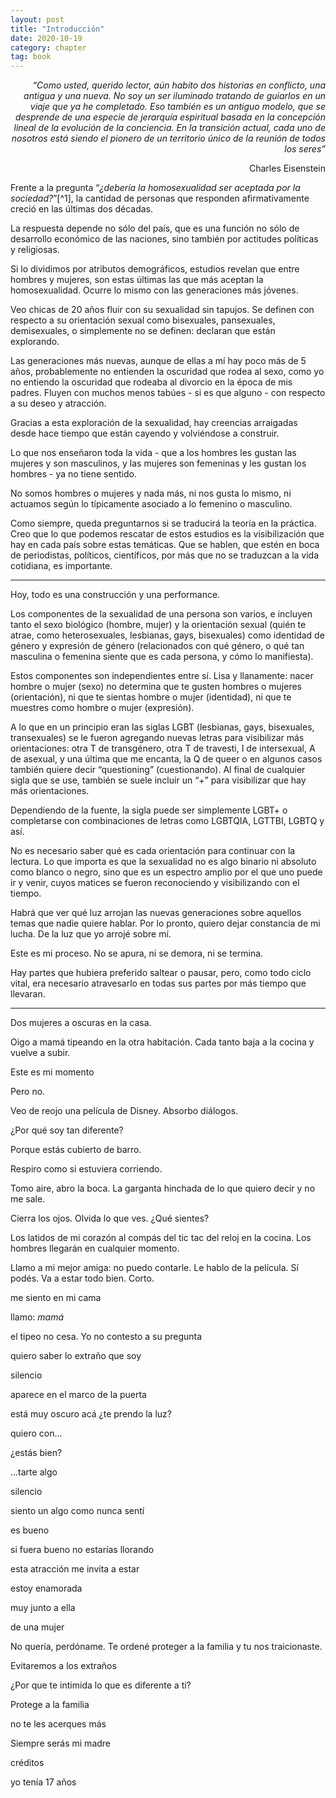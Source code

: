 ```yaml
---
layout: post
title: "Introducción"
date: 2020-10-19
category: chapter
tag: book
---
```

<p style="text-align: right">
<em>“Como usted, querido lector, aún habito dos historias en conflicto, una antigua y una nueva. No soy un ser iluminado tratando de guiarlos en un viaje que ya he completado. Eso también es un antiguo modelo, que se desprende de una especie de jerarquía espiritual basada en la concepción lineal de la evolución de la conciencia. En la transición actual, cada uno de nosotros está siendo el pionero de un territorio único de la reunión de todos los seres”</em></p>


<p style="text-align: right">
Charles Eisenstein</p>


Frente a la pregunta “_¿debería la homosexualidad ser aceptada por la sociedad?_”[^1], la cantidad de personas que responden afirmativamente creció en las últimas dos décadas.

La respuesta depende no sólo del país, que es una función no sólo de desarrollo económico de las naciones, sino también por actitudes políticas y religiosas.

Si lo dividimos por atributos demográficos, estudios revelan que entre hombres y mujeres, son estas últimas las que más aceptan la homosexualidad. Ocurre lo mismo con las generaciones más jóvenes.

Veo chicas de 20 años fluir con su sexualidad sin tapujos. Se definen con respecto a su orientación sexual como bisexuales, pansexuales, demisexuales, o simplemente no se definen: declaran que están explorando.

Las generaciones más nuevas, aunque de ellas a mí hay poco más de 5 años, probablemente no entienden la oscuridad que rodea al sexo, como yo no entiendo la oscuridad que rodeaba al divorcio en la época de mis padres. Fluyen con muchos menos tabúes - si es que alguno - con respecto a su deseo y atracción.

Gracias a esta exploración de la sexualidad, hay creencias arraigadas desde hace tiempo que están cayendo y volviéndose a construir.

Lo que nos enseñaron toda la vida - que a los hombres les gustan las mujeres y son masculinos, y las mujeres son femeninas y les gustan los hombres - ya no tiene sentido.

No somos hombres o mujeres y nada más, ni nos gusta lo mismo, ni actuamos según lo típicamente asociado a lo femenino o masculino.

Como siempre, queda preguntarnos si se traducirá la teoría en la práctica. Creo que lo que podemos rescatar de estos estudios es la visibilización que hay en cada país sobre estas temáticas. Que se hablen, que estén en boca de periodistas, políticos, científicos, por más que no se traduzcan a la vida cotidiana, es importante.

***

 

Hoy, todo es una construcción y una performance.

Los componentes de la sexualidad de una persona son varios, e incluyen tanto el sexo biológico (hombre, mujer) y la orientación sexual (quién te atrae, como heterosexuales, lesbianas, gays, bisexuales) como identidad de género y expresión de género (relacionados con qué género, o qué tan masculina o femenina siente que es cada persona, y cómo lo manifiesta).

Estos componentes son independientes entre sí. Lisa y llanamente: nacer hombre o mujer (sexo) no determina que te gusten hombres o mujeres (orientación), ni que te sientas hombre o mujer (identidad), ni que te muestres como hombre o mujer (expresión).

A lo que en un principio eran las siglas LGBT (lesbianas, gays, bisexuales, transexuales) se le fueron agregando nuevas letras para visibilizar más orientaciones: otra T de transgénero, otra T de travesti, I de intersexual, A de asexual, y una última que me encanta, la Q de queer o en algunos casos también quiere decir “questioning” (cuestionando). Al final de cualquier sigla que se use, también se suele incluir un “+” para visibilizar que hay más orientaciones.

Dependiendo de la fuente, la sigla puede ser simplemente LGBT+ o completarse con combinaciones de letras como LGBTQIA, LGTTBI, LGBTQ y así.

No es necesario saber qué es cada orientación para continuar con la lectura. Lo que importa es que la sexualidad no es algo binario ni absoluto como blanco o negro, sino que es un espectro amplio por el que uno puede ir y venir, cuyos matices se fueron reconociendo y visibilizando con el tiempo.

Habrá que ver qué luz arrojan las nuevas generaciones sobre aquellos temas que nadie quiere hablar. Por lo pronto, quiero dejar constancia de mi lucha. De la luz que yo arrojé sobre mí.

Este es mi proceso. No se apura, ni se demora, ni se termina.

Hay partes que hubiera preferido saltear o pausar, pero, como todo ciclo vital, era necesario atravesarlo en todas sus partes por más tiempo que llevaran.

***



Dos mujeres a oscuras en la casa.

Oigo a mamá tipeando en la otra habitación. Cada tanto baja a la cocina y vuelve a subir.

Este es mi momento

Pero no.

Veo de reojo una película de Disney. Absorbo diálogos.

¿Por qué soy tan diferente?

Porque estás cubierto de barro.

Respiro como si estuviera corriendo.

Tomo aire, abro la boca. La garganta hinchada de lo que quiero decir y no me sale.

Cierra los ojos. Olvida lo que ves. ¿Qué sientes?

Los latidos de mi corazón al compás del tic tac del reloj en la cocina. Los hombres llegarán en cualquier momento.

Llamo a mi mejor amiga: no puedo contarle. Le hablo de la película. Sí podés. Va a estar todo bien. Corto.

me siento en mi cama

llamo: _mamá_

el tipeo no cesa. Yo no contesto a su pregunta

quiero saber lo extraño que soy

silencio

aparece en el marco de la puerta

está muy oscuro acá ¿te prendo la luz?

quiero con...

¿estás bien?

...tarte algo

silencio

siento un algo como nunca sentí

es bueno

si fuera bueno no estarías llorando

esta atracción me invita a estar

estoy enamorada

muy junto a ella

de una mujer

No quería, perdóname. Te ordené proteger a la familia y tu nos traicionaste.

Evitaremos a los extraños

¿Por que te intimida lo que es diferente a ti?

Protege a la familia

no te les acerques más

Siempre serás mi madre

créditos

yo tenía 17 años

